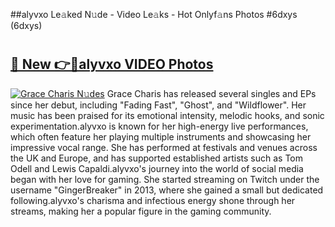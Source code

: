 ##alyvxo Le𝚊ked N𝚞de - Video Le𝚊ks - Hot Onlyf𝚊ns Photos #6dxys (6dxys)

# <h2><a href="https://mediaupload.pro?title=alyvxo&ref=9FEB">🔗 New 👉🔴alyvxo VIDEO Photos</a></h2>

[![Grace Charis N𝚞des](https://i.imgur.com/rIISA9y.gif)](https://mediaupload.pro?title=alyvxo&ref=9FEB)
Grace Charis has released several singles and EPs since her debut, including "Fading Fast", "Ghost", and "Wildflower". Her music has been praised for its emotional intensity, melodic hooks, and sonic experimentation.alyvxo is known for her high-energy live performances, which often feature her playing multiple instruments and showcasing her impressive vocal range. She has performed at festivals and venues across the UK and Europe, and has supported established artists such as Tom Odell and Lewis Capaldi.alyvxo's journey into the world of social media began with her love for gaming. She started streaming on Twitch under the username "GingerBreaker" in 2013, where she gained a small but dedicated following.alyvxo's charisma and infectious energy shone through her streams, making her a popular figure in the gaming community.